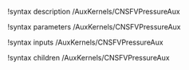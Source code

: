 !syntax description /AuxKernels/CNSFVPressureAux

!syntax parameters /AuxKernels/CNSFVPressureAux

!syntax inputs /AuxKernels/CNSFVPressureAux

!syntax children /AuxKernels/CNSFVPressureAux
